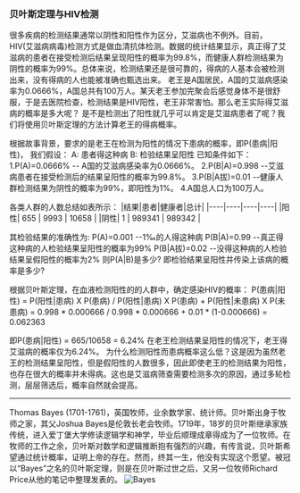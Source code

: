 ### 贝叶斯定理与HIV检测

很多疾病的检测结果通常以阴性和阳性作为区分，艾滋病也不例外。目前，HIV(艾滋病病毒)检测方式是做血清抗体检测。数据的统计结果显示，真正得了艾滋病的患者在接受检测后结果呈现阳性的概率为99.8%，而健康人群检测结果为阴性的概率为99%。总体来说，检测结果还是很可靠的，得病的人基本会被检测出来，没有得病的人也能被准确也甄选出来。
老王是A国居民，A国的艾滋病感染率为0.0666%，A国总共有100万人。某天老王参加完聚会后感觉身体不是很舒服，于是去医院检查，检测结果是HIV阳性，老王非常害怕。那么老王实际得艾滋病的概率是多大呢？
是不是检测出了阳性就几乎可以肯定是艾滋病患者了呢？我们将使用贝叶斯定理的方法计算老王的得病概率。

根据故事背景，要求的是老王在检测为阳性的情况下患病的概率，即P(患病|阳性)，
我们假设：
A: 患者得这种病
B: 检验结果呈阳性
已知条件如下：
1.P(A)=0.0666% -- A国的艾滋病感染率为0.0666%。
2.P(B|A)=0.998 --艾滋病患者在接受检测后的结果呈阳性的概率为99.8%。
3.P(B|A拔)=0.01 --健康人群检测结果为阴性的概率为99%，即阳性为1%。
4.A国总人口为100万人。

各类人群的人数总结如表所示：
|结果|患者|健康者|总计|
|----|----|----|----|
|阳性| 655 | 9993 | 10658 |
|阴性| 1 | 989341 | 989342 |



其检验结果的准确性为:
P(A)=0.001 --1‰的人得这种病
P(B|A)=0.99 --真正得这种病的人检验结果呈阳性的概率为99%
P(B|A拔)=0.02 --没得这种病的人检验结果呈假阳性的概率为2%
则P(A|B)是多少? 即检验结果呈阳性并传染上该病的概率是多少?

根据贝叶斯定理，在血液检测阳性的的人群中，确定感染HIV的概率：
P(患病|阳性) = P(阳性|患病) X P(患病) / P(阳性|患病) X P(患病) + P(阳性|未患病) X P(未患病) 
            = 0.998 * 0.000666 / 0.998 * 0.000666 + 0.01 * (1-0.000666) = 0.062363

即P(患病|阳性) = 665/10658 = 6.24%
在老王检测结果呈阳性的情况下，老王得艾滋病的概率仅为6.24%。
为什么检测阳性而患病概率这么低？这是因为虽然老王的检测结果呈阳性，但是假阳性的人数很多，因此即使老王的检测结果为阳性，也存在很大的概率并未得病。这也是艾滋病筛查需要检测多次的原因，通过多轮检测，层层筛选后，概率自然就会提高。


-----
Thomas Bayes (1701-1761)，英国牧师，业余数学家、统计师。贝叶斯出身于牧师之家，其父Joshua Bayes是伦敦长老会牧师。1719年，18岁的贝叶斯继承家族传统，进入爱丁堡大学修读逻辑学和神学，毕业后顺理成章得成为了一位牧师。在牧师的工作之余，贝叶斯对数学和逻辑推断抱有强烈的兴趣，有传言说，贝叶斯希望通过统计概率，证明上帝的存在。然而，终其一生，他没有实现这个愿望。被冠以“Bayes”之名的贝叶斯定理，则是在贝叶斯过世之后，又另一位牧师Richard Price从他的笔记中整理发表的。
![Bayes](http://www.ligene.cn/images/bayes.jpg)

